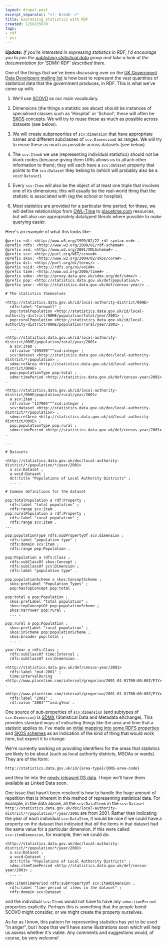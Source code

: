 ```yaml
---
layout: drupal-post
excerpt_separator: "<!--break-->"
title: Expressing Statistics with RDF
created: 1256335670
tags:
- rdf
- psi
---
```

_**Update:** If you're interested in expressing statistics in RDF, I'd encourage you to join the [publishing statistical data](http://groups.google.com/group/publishing-statistical-data) group and take a look at the documentation for 'SDMX-RDF' described there._

One of the things that we've been discussing over on the [UK Government Data Developers mailing list](http://groups.google.com/group/uk-government-data-developers) is how best to represent the vast quantities of statistical data that the government produces, in RDF. This is what we've come up with.

<!--break-->

  1. We'll use [SCOVO](http://sw.joanneum.at/scovo/schema.html) as our main vocabulary.

  1. Dimensions (the things a statistic are about) should be instances of specialised classes such as 'Hospital' or 'School'; these will often be [SKOS](http://www.w3.org/TR/skos-primer/) concepts. We will try to reuse these as much as possible across datasets (see below).

  1. We will create subproperties of `scv:dimension` that have appropriate names and different subclasses of `scv:Dimension`s as ranges. We will try to reuse these as much as possible across datasets (see below).

  1. The `scv:Item`s we use (representing individual statistics) should not be blank nodes (because giving them URIs allows us to attach other information to them); they will each have a `scv:dataset` property that points to the `scv:Dataset` they belong to (which will probably also be a `void:Dataset`).

  1. Every `scv:Item` will also be the object of at least one triple that involves one of its dimensions; this will usually be the real-world thing that the statistic is associated with (eg the school or hospital).
  
  1. Most statistics are provided for a particular time period; for these, we will define relationships from [OWL-Time](http://www.w3.org/TR/owl-time/) to [placetime.com](http://www.placetime.com/) resources, but will also use appropriately datatyped literals where possible to make querying easier.

Here's an example of what this looks like:

    @prefix rdf: <http://www.w3.org/1999/02/22-rdf-syntax-ns#> .
    @prefix rdfs: <http://www.w3.org/2000/01/rdf-schema#> .
    @prefix xsd: <http://www.w3.org/2001/XMLSchema#> .
    @prefix scv: <http://purl.org/NET/scovo#> .
    @prefix skos: <http://www.w3.org/2004/02/skos/core#> .
    @prefix dct: <http://purl.org/dc/terms/> .
    @prefix void: <http://rdfs.org/ns/void#> .
    @prefix time: <http://www.w3.org/2006/time#> .
    @prefix sdmx: <http://proxy.data.gov.uk/sdmx.org/def/sdmx/> .
    @prefix pop: <http://statistics.data.gov.uk/def/population/> .
    @prefix year: <http://statistics.data.gov.uk/def/census-year/> .
    
    # The statistics themselves
    
    <http://statistics.data.gov.uk/id/local-authority-district/00HE>
      rdfs:label "Cornwall" ;
      pop:totalPopulation <http://statistics.data.gov.uk/id/local-authority-district/00HE/population/total/year/2001> ;
      pop:ruralPopulation <http://statistics.data.gov.uk/id/local-authority-district/00HE/population/rural/year/2001> ;
      ... .
      
    <http://statistics.data.gov.uk/id/local-authority-district/00HE/population/total/year/2001>
      a scv:Item ;
      rdf:value "499399"^^xsd:integer ;
      scv:dataset <http://statistics.data.gov.uk/doc/local-authority-district/*/population> ;
      sdmx:refArea <http://statistics.data.gov.uk/id/local-authority-district/00HE> ;
      pop:populationType pop:total ;
      sdmx:timePeriod <http://statistics.data.gov.uk/def/census-year/2001> .
      
    <http://statistics.data.gov.uk/id/local-authority-district/00HE/population/rural/year/2001>
      a scv:Item ;
      rdf:value "127904"^^xsd:integer ;
      scv:dataset <http://statistics.data.gov.uk/doc/local-authority-district/*/population> ;
      sdmx:refArea <http://statistics.data.gov.uk/id/local-authority-district/00HE> ;
      pop:populationType pop:rural ;
      sdmx:timePeriod <http://statistics.data.gov.uk/def/census-year/2001> .
      
    ...
    
    # Datasets
    
    <http://statistics.data.gov.uk/doc/local-authority-district/*/population/*/year/2001>
      a scv:Dataset ;
      a void:Dataset ;
      dct:title "Populations of Local Authority Districts" ;
      ... .
    
    # Common definitions for the dataset
    
    pop:totalPopulation a rdf:Property ;
      rdfs:label "total population" ;
      rdfs:range scv:Item .
    pop:ruralPopulation a rdf:Property ;
      rdfs:label "rural population" ;
      rdfs:range scv:Item .
    ...
    
    pop:populationType rdfs:subPropertyOf scv:dimension ;
      rdfs:label "population type" ;
      rdfs:domain scv:Item ;
      rdfs:range pop:Population .
    
    pop:Population a rdfs:Class ;
      rdfs:subClassOf skos:Concept ;
      rdfs:subClassOf scv:Dimension ;
      rdfs:label "population type" .
    
    pop:populationScheme a skos:ConceptScheme ;
      skos:prefLabel "Population Types" ;
      pop:hasTopConcept pop:total .
    
    pop:total a pop:Population ;
      skos:prefLabel "total population" ;
      skos:topConceptOf pop:populationScheme ;
      skos:narrower pop:rural ;
      ... .
    
    pop:rural a pop:Population ;
      skos:prefLabel "rural population" ;
      skos:inScheme pop:populationScheme ;
      skos:broader pop:total ;
      ... .
    
    year:Year a rdfs:Class ;
      rdfs:subClassOf time:Interval ;
      rdfs:subClassOf scv:Dimension .
    
    <http://statistics.data.gov.uk/def/census-year/2001>
      rdfs:label "mid-2001" ;
      time:intervalDuring <http://www.placetime.com/interval/gregorian/2001-01-01T00:00:00Z/P1Y> .
    
    <http://www.placetime.com/interval/gregorian/2001-01-01T00:00:00Z/P1Y>
      rdfs:label "2001" ;
      rdf:value "2001"^^xsd:gYear .

One source of sub-properties of `scv:dimension` (and subtypes of `scv:Dimension`) is [SDMX](http://sdmx.org/) (Statistical Data and Metadata eXchange). This provides standard ways of indicating things like the area and time that a statistic applies to. I've made an [initial mapping into some RDFS properties](/blog/files/sdmx.ttl) and [SKOS schemes](/blog/files/codelists.ttl) as an indication of the kind of thing that would work here, but expect it to change.

We're currently working on providing identifiers for the areas that statistics are likely to be about (such as local authority districts, MSOAs or wards). They are of the form:

    http://statistics.data.gov.uk/id/{area-type}/{ONS-area-code}

and they tie into the [newly released OS data](http://data.ordnancesurvey.co.uk/). I hope we'll have them available as Linked Data soon.

One issue that hasn't been resolved is how to handle the huge amount of repetition that is inherent in this method of representing statistical data. For example, in the data above, all the `scv:DataItem`s in the `scv:Dataset` `http://statistics.data.gov.uk/doc/local-authority-district/*/population/*/year/2001` are from 2001. Rather than indicating the year of each individual `scv:DataItem`, it would be nice if we could have a property on the dataset that indicated that *all* the items in that dataset had the same value for a particular dimension. If this were called `scv:itemDimension`, for example, then we could do:
    
    <http://statistics.data.gov.uk/doc/local-authority-district/*/population/*/year/2001>
      a scv:Dataset ;
      a void:Dataset ;
      dct:title "Populations of Local Authority Districts" ;
      sdmx:itemTimePeriod <http://statistics.data.gov.uk/def/census-year/2001> ;
      ... .
    
    sdmx:itemTimePeriod rdfs:subPropertyOf scv:itemDimension ;
      rdfs:label "time period of items in the dataset" ;
      rdfs:domain scv:Dataset .

and the individual `scv:Item`s would not have to have any `sdmx:timePeriod` properties explicitly. Perhaps this is something that the people beind SCOVO might consider, or we might create the property ourselves.

As far as I know, this pattern for representing statistics has yet to be used "in anger", but I hope that we'll have some illustrations soon which will help us assess whether it's viable. Any comments and suggestions would, of course, be very welcome!
